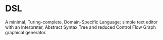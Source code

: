 # DSL
A minimal, Turing-complete, Domain-Specific Language; simple text editor with an interpreter, Abstract Syntax Tree and reduced Control Flow Graph graphical generator.
